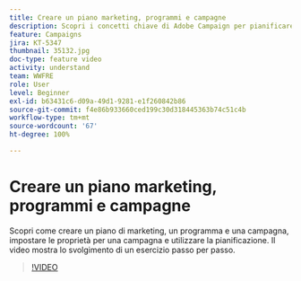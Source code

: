 ```yaml
---
title: Creare un piano marketing, programmi e campagne
description: Scopri i concetti chiave di Adobe Campaign per pianificare, eseguire e misurare in modo efficace le campagne di marketing cross-channel.
feature: Campaigns
jira: KT-5347
thumbnail: 35132.jpg
doc-type: feature video
activity: understand
team: WWFRE
role: User
level: Beginner
exl-id: b63431c6-d09a-49d1-9281-e1f260842b86
source-git-commit: f4e86b933660ced199c30d318445363b74c51c4b
workflow-type: tm+mt
source-wordcount: '67'
ht-degree: 100%

---
```


# Creare un piano marketing, programmi e campagne

Scopri come creare un piano di marketing, un programma e una campagna, impostare le proprietà per una campagna e utilizzare la pianificazione.
Il video mostra lo svolgimento di un esercizio passo per passo.

>[!VIDEO](https://video.tv.adobe.com/v/35132?quality=12&learn=on)
